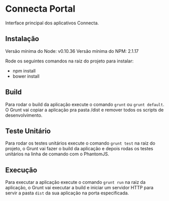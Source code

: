 # Connecta Portal

Interface principal dos aplicativos Connecta.


## Instalação

Versão mínima do Node: v0.10.36
Versão mínima do NPM: 2.1.17

Rode os seguintes comandos na raiz do projeto para instalar:

- npm install
- bower install

## Build

Para rodar o build da aplicação execute o comando `grunt` ou `grunt default`.
O Grunt vai copiar a aplicação pra pasta /dist e remover todos os scripts de
desenvolvimento.

## Teste Unitário

Para rodar os testes unitários execute o comando `grunt test` na raiz do projeto,
o Grunt vai fazer o build da aplicação e depois rodas os testes unitários na
linha de comando com o PhantomJS.

## Execução

Para executar a aplicação execute o comando `grunt run` na raiz da aplicação, o
Grunt vai executar a build e iniciar um servidor HTTP para servir a pasta `dist`
da sua aplicação na porta especificada.
